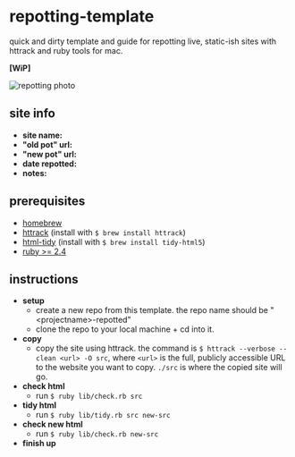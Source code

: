 # repotting-template
quick and dirty template and guide for repotting live, static-ish sites with httrack and ruby tools for mac.

__[WiP]__

![repotting photo](https://images.pexels.com/photos/4503267/pexels-photo-4503267.jpeg?auto=compress&cs=tinysrgb&dpr=2&h=750&w=1260)

## site info
- __site name:__
- __"old pot" url:__
- __"new pot" url:__
- __date repotted:__
- __notes:__

## prerequisites
- [homebrew](https://brew.sh/)
- [httrack](https://www.httrack.com/) (install with `$ brew install httrack`)
- [html-tidy](http://www.html-tidy.org/) (install with `$ brew install tidy-html5`)
- [ruby >= 2.4](https://rvm.io/rvm/install)

## instructions
+ __setup__
  - create a new repo from this template. the repo name should be "\<projectname\>-repotted"
  - clone the repo to your local machine + cd into it.
+ __copy__
  - copy the site using httrack. the command is
  `$ httrack --verbose --clean <url> -O src`, where `<url>` is the full, publicly accessible URL to the website you want to copy. `./src` is where the copied site will go.
+ __check html__
  - run `$ ruby lib/check.rb src`
+ __tidy html__
  - run `$ ruby lib/tidy.rb src new-src`
+ __check new html__
  - run `$ ruby lib/check.rb new-src`
+ __finish up__
